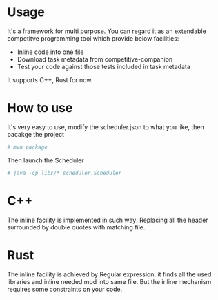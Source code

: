 # Usage

It's a framework for multi purpose. You can regard it as an extendable competitve programming tool which provide below facilities:

- Inline code into one file
- Download task metadata from competitive-companion
- Test your code against those tests included in task metadata

It supports C++, Rust for now.

# How to use

It's very easy to use, modify the scheduler.json to what you like, then pacakge the project

```sh
# mvn package
```

Then launch the Scheduler

```sh
# java -cp libs/* scheduler.Scheduler
```

# C++

The inline facility is implemented in such way: Replacing all the header surrounded by double quotes with matching file. 

# Rust

The inline facility is achieved by Regular expression, it finds all the used libraries and inline needed mod into same file. But the inline mechanism requires some constraints on your code.
